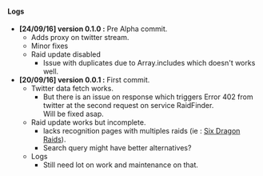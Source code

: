 #### Logs
* **[24/09/16] version 0.1.0 :** Pre Alpha commit.
    * Adds proxy on twitter stream.
    * Minor fixes
    * Raid update disabled 
        * Issue with duplicates due to Array.includes which doesn't works well. 
* **[20/09/16] version 0.0.1 :** First commit.
    * Twitter data fetch works.
        * But there is an issue on response which triggers Error 402 from twitter at the second request on service RaidFinder.  
        Will be fixed asap.
    * Raid update works but incomplete.
        * lacks recognition pages with multiples raids (ie : [Six Dragon Raids](https://gbf.wiki/Six-Dragon_Raids)).
        * Search query might have better alternatives? 
    * Logs 
        * Still need lot on work and maintenance on that.